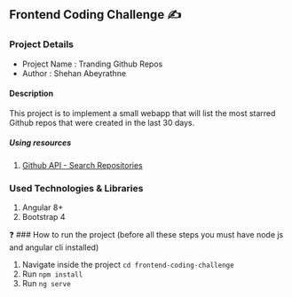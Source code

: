## Frontend Coding Challenge :writing_hand:

### Project Details

* Project Name : Tranding Github Repos
* Author : Shehan Abeyrathne

#### Description 
This project is to implement a small webapp that will list the most starred Github repos that were created in the last 30 days.

##### Using resources
1. [Github API - Search Repositories](https://docs.github.com/en/rest/reference/search#search-repositories)

### Used Technologies & Libraries
1. Angular 8+
2. Bootstrap 4

:question: ### How to run the project
(before all these steps you must have node js and angular cli installed)
1. Navigate inside the project `cd frontend-coding-challenge`
2. Run `npm install`
3. Run `ng serve`

